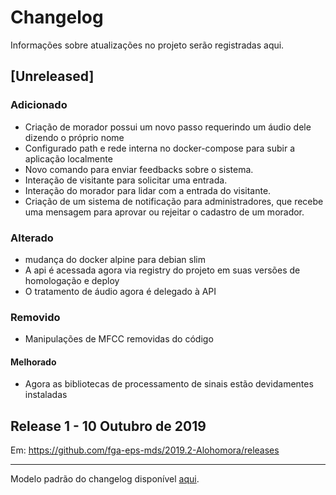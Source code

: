 # Changelog

Informações sobre atualizações no projeto serão registradas aqui.

## [Unreleased]
### Adicionado
+ Criação de morador possui um novo passo requerindo um áudio dele dizendo o próprio nome
+ Configurado path e rede interna no docker-compose para subir a aplicação localmente
+ Novo comando para enviar feedbacks sobre o sistema.
+ Interação de visitante para solicitar uma entrada.
+ Interação do morador para lidar com a entrada do visitante.
+ Criação de um sistema de notificação para administradores, que recebe uma mensagem para aprovar ou rejeitar o cadastro de um morador.

### Alterado
+ mudança do docker alpine para debian slim
+ A api é acessada agora via registry do projeto em suas versões de homologação e deploy
+ O tratamento de áudio agora é delegado à API

### Removido
+ Manipulações de MFCC removidas do código

#### Melhorado
+ Agora as bibliotecas de processamento de sinais estão devidamentes instaladas

## Release 1 - 10 Outubro de 2019

Em: https://github.com/fga-eps-mds/2019.2-Alohomora/releases

 ---
 Modelo padrão do changelog disponível [aqui](https://keepachangelog.com/en/0.3.0/).

